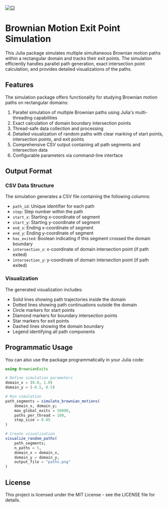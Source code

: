 [![CI](https://github.com/sam-vermeulen/BrownianExits.jl/actions/workflows/CI.yml/badge.svg)](https://github.com/sam-vermeulen/BrownianExits.jl/actions/workflows/CI.yml)

# Brownian Motion Exit Point Simulation

This Julia package simulates multiple simultaneous Brownian motion paths within a rectangular domain and tracks their exit points. The simulation efficiently handles parallel path generation, exact intersection point calculation, and provides detailed visualizations of the paths.

## Features

The simulation package offers functionality for studying Brownian motion paths on rectangular domains:

1. Parallel simulation of multiple Brownian paths using Julia's multi-threading capabilities
2. Exact calculation of domain boundary intersection points
3. Thread-safe data collection and processing
4. Detailed visualization of random paths with clear marking of start points, intersection points, and exit points
5. Comprehensive CSV output containing all path segments and intersection data
6. Configurable parameters via command-line interface

## Output Format

### CSV Data Structure

The simulation generates a CSV file containing the following columns:

- `path_id`: Unique identifier for each path
- `step`: Step number within the path
- `start_x`: Starting x-coordinate of segment
- `start_y`: Starting y-coordinate of segment
- `end_x`: Ending x-coordinate of segment
- `end_y`: Ending y-coordinate of segment
- `has_exited`: Boolean indicating if this segment crossed the domain boundary
- `intersection_x`: x-coordinate of domain intersection point (if path exited)
- `intersection_y`: y-coordinate of domain intersection point (if path exited)

### Visualization

The generated visualization includes:
- Solid lines showing path trajectories inside the domain
- Dotted lines showing path continuations outside the domain
- Circle markers for start points
- Diamond markers for boundary intersection points
- Star markers for exit points
- Dashed lines showing the domain boundary
- Legend identifying all path components

## Programmatic Usage

You can also use the package programmatically in your Julia code:

```julia
using BrownianExits

# Define simulation parameters
domain_x = (0.0, 1.0)
domain_y = (-0.5, 0.5)

# Run simulation
path_segments = simulate_brownian_motions(
    domain_x, domain_y;
    max_global_exits = 50000,
    paths_per_thread = 100,
    step_size = 0.05
)

# Create visualization
visualize_random_paths(
    path_segments;
    n_paths = 5,
    domain_x = domain_x,
    domain_y = domain_y,
    output_file = "paths.png"
)
```

## License

This project is licensed under the MIT License - see the LICENSE file for details.